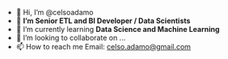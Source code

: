 - 👋 Hi, I’m @celsoadamo
- 👀 **I’m Senior ETL and BI Developer / Data Scientists**
- 🌱 I’m currently learning **Data Science and Machine Learning**
- 💞️ I’m looking to collaborate on ...
- 📫 How to reach me 
Email: celso.adamo@gmail.com 

<!---
celsoadamo/celsoadamo is a ✨ special ✨ repository because its `README.md` (this file) appears on your GitHub profile.
You can click the Preview link to take a look at your changes.
--->
